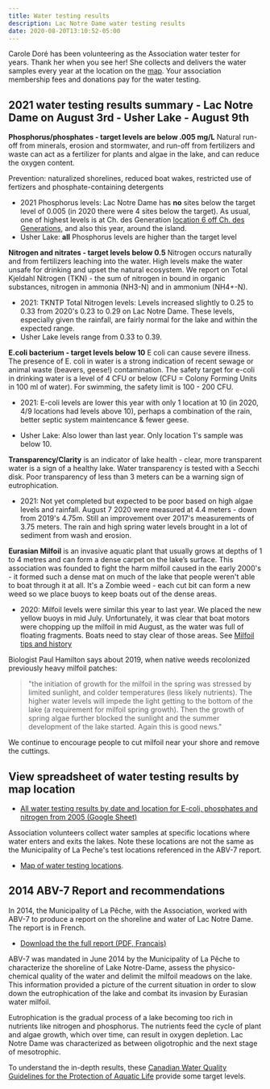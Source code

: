 ```yaml
---
title: Water testing results
description: Lac Notre Dame water testing results
date: 2020-08-20T13:10:52-05:00
---
```

Carole Doré has been volunteering as the Association water tester for years. Thank her when you see her! She collects and delivers the water samples every year at the location on the [map](/map/maps/). Your association membership fees and donations pay for the water testing.

## 2021 water testing results summary - Lac Notre Dame on August 3rd - Usher Lake - August 9th

**Phosphorus/phosphates - target levels are below .005 mg/L** Natural run-off from minerals, erosion and stormwater, and run-off from fertilizers and waste can act as a fertilizer for plants and algae in the lake, and can reduce the oxygen content.

Prevention: naturalized shorelines, reduced boat wakes, restricted use of fertizers and phosphate-containing detergents

* 2021 Phosphorus levels: Lac Notre Dame has **no** sites below the target level of 0.005 (in 2020 there were 4 sites below the target). As usual, one of highest levels is at Ch. des Generation [location 6 off Ch. des Generations](/map/maps/), and also this year, around the island.
* Usher Lake: **all** Phosphorus levels are higher than the target level

**Nitrogen and nitrates - target levels below 0.5** Nitrogen occurs naturally and from fertilizers leaching into the water. High levels make the water unsafe for drinking and upset the natural ecosystem. We report on Total Kjeldahl Nitrogen (TKN) - the sum of nitrogen in bound in organic substances, nitrogen in ammonia (NH3-N) and in ammonium (NH4+-N).

* 2021: TKNTP Total Nitrogen levels: Levels increased slightly to 0.25 to 0.33 from 2020's 0.23 to 0.29 on Lac Notre Dame. These levels, especially given the rainfall, are fairly normal for the lake and within the expected range.
* Usher Lake levels range from 0.33 to 0.39.

**E.coli bacterium - target levels below 10** E coli can cause severe illness. The presence of E. coli in water is a strong indication of recent sewage or animal waste (beavers, geese!) contamination. The safety target for e-coli in drinking water is a level of 4 CFU or below (CFU = Colony Forming Units in 100 ml of water). For swimming, the safety limit is 100 - 200 CFU.

* 2021: E-coli levels are lower this year with only 1 location at 10 (in 2020, 4/9 locations had levels above 10), perhaps a combination of the rain, better septic system maintencance & fewer geese.

* Usher Lake: Also lower than last year. Only location 1's sample was below 10.

**Transparency/Clarity** is an indicator of lake health - clear, more transparent water is a sign of a healthy lake. Water transparency is tested with a Secchi disk. Poor transparency of less than 3 meters can be a warning sign of eutrophication.

* 2021: Not yet completed but expected to be poor based on high algae levels and rainfall. August 7 2020 were measured at 4.4 meters - down from 2019's 4.75m. Still an improvement over 2017's measurements of 3.75 meters. The rain and high spring water levels brought in a lot of sediment from wash and erosion.

**Eurasian Milfoil** is an invasive aquatic plant that usually grows at depths of 1 to 4 metres and can form a dense carpet on the lake’s surface. This association was founded to fight the harm milfoil caused in the early 2000's - it formed such a dense mat on much of the lake that people weren't able to boat through it at all. It's a Zombie weed - each cut bit can form a new weed so we place buoys to keep boats out of the dense areas.

* 2020: Milfoil levels were similar this year to last year. We placed the new yellow buoys in mid July. Unfortunately, it was clear that boat motors were chopping up the milfoil in mid August, as the water was full of floating fragments. Boats need to stay clear of those areas. See [Milfoil tips and history](/water/lnd-milfoil)

Biologist Paul Hamilton says about 2019, when native weeds recolonized previously heavy milfoil patches:

> "the initiation of growth for the milfoil in the spring was stressed by limited sunlight, and colder temperatures (less likely nutrients).
> The higher water levels will impede the light getting to the bottom of the lake (a requirement for milfoil spring growth).  Then the growth of spring algae further blocked the sunlight and the summer development of the lake started.  Again this is good news."

We continue to encourage people to cut milfoil near your shore and remove the cuttings.

## View spreadsheet of water testing results by map location

* [All water testing results by date and location for E-coli, phosphates and nitrogen from 2005 (Google Sheet)](https://docs.google.com/spreadsheets/d/1dqcUzW8GyrQA3oEBX0YPA8-FLrunVLlIszOkUb7S9H4/edit?usp=sharing)

Association volunteers collect water samples at specific locations where water enters and exits the lakes. Note these locations are not the same as the Municipality of La Peche's test locations referenced in the ABV-7 report.  

* [Map of water testing locations](/map/maps/).

## 2014 ABV-7 Report and recommendations

In 2014, the Municipality of La Pêche, with the Association, worked with ABV-7 to produce a report on the shoreline and water of Lac Notre Dame. The report is in French.

* [Download the the full report (PDF, Francais)](/assets/docs/water/ABV7_Rapport_Lac_Notre_Dame_2014.pdf)

ABV-7 was mandated in June 2014 by the Municipality of La Pêche to characterize the shoreline of Lake Notre-Dame, assess the physico-chemical quality of the water and delimit the milfoil meadows on the lake. This information provided a picture of the current situation in order to slow down the eutrophication of the lake and combat its invasion by Eurasian water milfoil.

Eutrophication is the gradual process of a lake becoming too rich in nutrients like nitrogen and phosphorus. The nutrients feed the cycle of plant and algae growth, which over time, can result in oxygen depletion. Lac Notre Dame was characterized as between oligotrophic and the next stage of mesotrophic.

To understand the in-depth results, these [Canadian Water Quality Guidelines for the Protection of Aquatic Life](/assets/docs/water/water_quality_guidelines.pdf) provide some target levels.
